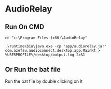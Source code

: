 # AudioRelay

## Run On CMD

```
cd "c:\Program Files (x86)\AudioRelay"
```
```
.\runtime\bin\java.exe -cp "app/audiorelay.jar" com.azefsw.audioconnect.desktop.app.MainKt > %USERPROFILE%/desktop/output.log 2>&1
```

## Or Run the bat file
Run the bat file by double clicking on it
